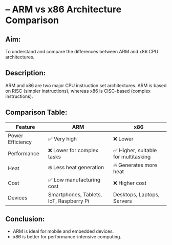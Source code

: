 
# – ARM vs x86 Architecture Comparison

## Aim:
To understand and compare the differences between ARM and x86 CPU architectures.

## Description:
ARM and x86 are two major CPU instruction set architectures. ARM is based on RISC (simpler instructions), whereas x86 is CISC-based (complex instructions).

## Comparison Table:

| Feature           | ARM                                 | x86                                  |
|------------------|--------------------------------------|---------------------------------------|
| Power Efficiency | ✅ Very high                         | ❌ Lower                              |
| Performance      | ❌ Lower for complex tasks           | ✅ Higher, suitable for multitasking  |
| Heat             | ❄️ Less heat generation             | 🔥 Generates more heat                |
| Cost             | ✅ Low manufacturing cost            | ❌ Higher cost                        |
| Devices          | Smartphones, Tablets, IoT, Raspberry Pi | Desktops, Laptops, Servers        |

## Conclusion:
- ARM is ideal for mobile and embedded devices.
- x86 is better for performance-intensive computing.
